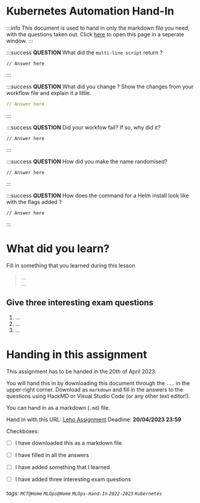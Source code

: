 # Kubernetes Automation Hand-In

:::info
This document is used to hand in only the markdown file you need, with the questions taken out. Click [here](/H6kEw6uZR42ImSjr60TpUQ) to open this page in a seperate window.
:::

:::success
**QUESTION**
What did the `multi-line script` return ?
```text
// Answer here
```
:::

:::success
**QUESTION**
What did you change ? Show the changes from your workflow file and explain it a little.
```yaml
// Answer here
```
:::

:::success
**QUESTION**
Did your workfow fail? If so, why did it?
```text
// Answer here
```
:::

:::success
**QUESTION**
How did you make the name randomised?
```text
// Answer here
```
:::

:::success
**QUESTION**
How does the command for a Helm install look like with the flags added ?
```text
// Answer here
```
:::

# What did you learn?

Fill in something that you learned during this lesson

> ...  
> ...

## Give three interesting exam questions

1) ...
2) ...
3) ...

# Handing in this assignment

This assignment has to be handed in the 20th of April 2023.

You will hand this in by downloading this document through the `...` in the upper-right corner. Download as `markdown` and fill in the answers to the questions using HackMD or Visual Studio Code (or any other text editor!).

You can hand in as a markdown (`.md`) file.

Hand in with this URL: [Leho Assignment]([https://leho-howest.instructure.com/courses/18087/assignments/141129](https://leho-howest.instructure.com/courses/18087/assignments/141131))
Deadline: **20/04/2023 23:59**

Checkboxes:
- [ ] I have downloaded this as a markdown file
- [ ] I have filled in all the answers
- [ ] I have added something that I learned
- [ ] I have added three interesting exam questions


###### tags: `MCT@Home` `MLOps@Home` `MLOps-Hand-In` `2022-2023` `Kubernetes`
